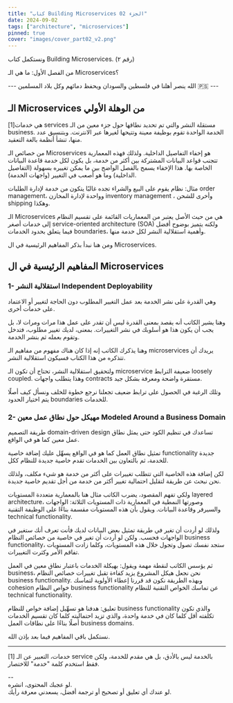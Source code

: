 ```yaml
---
title: "كتاب Building Microservices الجزء 02"
date: 2024-09-02
tags: ["architecture", "microservices"]
pinned: true
cover: "images/cover_part02_v2.png"
---
```


ونستكمل كتاب Building Microservices. (رقم ٢)

من الفصل الأول: ما هي الـ Microservices؟

--- الله ينصر أهلنا في فلسطين والسودان ويحفظ دمائهم وكل بلاد المسلمين 🇵🇸 ---

## الـ Microservices من الوهلة الأولي

هي خدمات[1] services مستقلة النشر والتي تم تحديد نطاقها حول جزء معين من الـ business. الخدمة الواحدة تقوم بوظيفة معينة وتتيحها لغيرها عبر الانترنت. وبتنسيق عدد منها، تنشأ أنظمة بالغة التعقيد.

من خصائص الـ Microservices هو إخفاء التفاصيل الداخلية. ولذلك فهذه المعمارية تتجنب قواعد البيانات المشتركة بين أكثر من خدمة، بل يكون لكل خدمة قاعدة البيانات الخاصة بها.
هذا الإخفاء يسمح بالفصل الواضح بين ما يمكن تغييره بسهولة (التفاصيل الداخلية) وما هو أصعب في التغيير (واجهات الخدمة).

مثال: نظام يقوم على البيع والشراء تجده غالبًا يتكون من خدمة لإدارة الطلبات order management، وواحدة لإدارة المخازن inventory management ، وأخرى للشحن shipping وهكذا.

الـ Microservices هي من حيث الأصل يعتبر من المعماريات القائمة على تقسيم النظام إلى خدمات أصغر  service-oriented architecture (SOA) ولكنه يتميز بوضوح أفضل فيما يتعلق بحدود الخدمات boundaries، وأهمية استقلالية النشر لكل خدمة منها.

ومن هنا نبدأ بذكر المفاهيم الرئيسية في ال Microservices.

## المفاهيم الرئيسية في ال Microservices

### 1- استقلالية النشر Independent Deployability
وهي القدرة على نشر الخدمة بعد عمل التغيير المطلوب دون الحاجة لتغيير أو الاعتماد على خدمات أخرى.

وهنا يشير الكاتب أنه يقصد بمعنى القدرة ليس أن تقدر على عمل هذا مرات ومرات لا، بل يجب أن يكون هذا هو أسلوبك في نشر التغييرات. بمعنى، لديك تغيير مطلوب، فتدخل وتقوم بعمله ثم بنشر الخدمة.

وهنا يذكرك الكاتب إنه إذا كان هناك مفهوم من مفاهيم الـ microservices يريدك أن تتذكره من هذا الكتاب فسيكون استقلالية النشر.

ولتحقيق استقلالية النشر، تحتاج أن تكون الـ microservice ضعيفة الترابط loosely coupled.
وهذا يتطلب واجهات contracts مستقرة واضحة ومعرفة بشكل جيد.

وتلك الرغبة في الحصول على ترابط ضعيف تجعلنا نرجع خطوة للخلف ونسأل كيف أصلًا يتم اختيار الحدود boundaries للخدمات.


### 2- مهيكل حول نطاق عمل معين Modeled Around a Business Domain
طريقة التصميم domain-driven design تساعدك في تنظيم الكود حتى يمثل نطاق عمل معين كما هو في الواقع.

تمثيل نطاق العمل كما هو في الواقع يسهِّل عليك إضافة خاصية functionality جديدة للخدمة، ثم بالتعاون بين الخدمات تقدم خاصية جديدة للنظام ككل.

لكن إضافة هذه الخاصية التي تتطلب تغييرات على أكثر من خدمة هو شيء مكلف، ولذلك نحن نبحث عن طريقة لتقليل احتمالية تغيير أكثر من خدمة من أجل تقديم خاصية جديدة.

ولكي تفهم المقصود، يضرب الكاتب مثال هنا بالمعمارية متعددة المستويات layered architecture، وصورتها النمطية في المعمارية ذات المستويات الثلاثة: الواجهات والسيرفر وقاعدة البيانات. ويقول بأن هذه المستويات مقسمة بناءًا على الوظيفة التقنية technical functionality.

ولذلك لو أردت أن تغير في طريقة تمثيل بعض البيانات لديك فأنت تعرف أنك ستغير في الواجهات فحسب. ولكن لو أردت أن تغير في خاصية من خصائص النظام business functionality، ستجد نفسك تصول وتجول خلال هذه المستويات، وكلما زادت المستويات تفاقم الأمر وكثرت التغييرات.

ثم يؤسس الكاتب لنقطة مهمة ويقول: بهيكلة الخدمات باعتبار نطاق معين في العمل business، نحن نجعل هيكل المشروع يزيد كفاءة تقبل تغييرات خصائص النظام business functionality.
وبهذه الطريقة نكون قد قررنا إعطاء الأولوية لتماسك cohesion خواص النظام business functionality عن تماسك الخواص التقنية للنظام technical functionality.

تعليق: هدفنا هو تسهِّيل إضافة خواص للنظام business functionality والذي تكون تكلفته أقل كلما كان في خدمة واحدة، والذي تزيد احتماليته كلما كان تقسيم الخدمات أصلًا بناءًا على نطاقات العمل business domains.

نستكمل باقي المفاهيم فيما بعد بإذن الله.

---

[1] خدمات، التعبير عن الـ service بالخدمة ليس بالأدق، بل هي مقدم للخدمة، ولكن فقط استخدم كلمة "خدمة" للاختصار.
    
--  
لو عجبك المحتوى، انشره.     
لو عندك أي تعليق أو تصحيح أو ترجمة أفضل، يسعدني معرفة رأيك.
